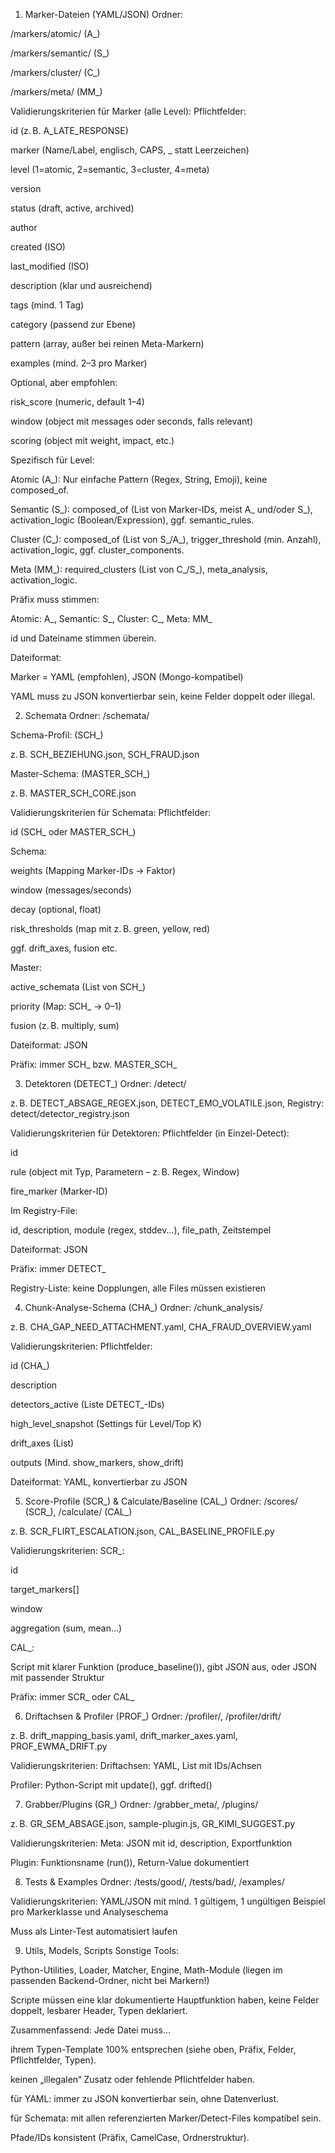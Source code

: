 1. Marker-Dateien (YAML/JSON)
Ordner:

/markers/atomic/ (A_)

/markers/semantic/ (S_)

/markers/cluster/ (C_)

/markers/meta/ (MM_)

Validierungskriterien für Marker (alle Level):
Pflichtfelder:

id (z. B. A_LATE_RESPONSE)

marker (Name/Label, englisch, CAPS, _ statt Leerzeichen)

level (1=atomic, 2=semantic, 3=cluster, 4=meta)

version

status (draft, active, archived)

author

created (ISO)

last_modified (ISO)

description (klar und ausreichend)

tags (mind. 1 Tag)

category (passend zur Ebene)

pattern (array, außer bei reinen Meta-Markern)

examples (mind. 2–3 pro Marker)

Optional, aber empfohlen:

risk_score (numeric, default 1–4)

window (object mit messages oder seconds, falls relevant)

scoring (object mit weight, impact, etc.)

Spezifisch für Level:

Atomic (A_): Nur einfache Pattern (Regex, String, Emoji), keine composed_of.

Semantic (S_): composed_of (List von Marker-IDs, meist A_ und/oder S_), activation_logic (Boolean/Expression), ggf. semantic_rules.

Cluster (C_): composed_of (List von S_/A_), trigger_threshold (min. Anzahl), activation_logic, ggf. cluster_components.

Meta (MM_): required_clusters (List von C_/S_), meta_analysis, activation_logic.

Präfix muss stimmen:

Atomic: A_, Semantic: S_, Cluster: C_, Meta: MM_

id und Dateiname stimmen überein.

Dateiformat:

Marker = YAML (empfohlen), JSON (Mongo-kompatibel)

YAML muss zu JSON konvertierbar sein, keine Felder doppelt oder illegal.

2. Schemata
Ordner: /schemata/

Schema-Profil: (SCH_)

z. B. SCH_BEZIEHUNG.json, SCH_FRAUD.json

Master-Schema: (MASTER_SCH_)

z. B. MASTER_SCH_CORE.json

Validierungskriterien für Schemata:
Pflichtfelder:

id (SCH_ oder MASTER_SCH_)

Schema:

weights (Mapping Marker-IDs → Faktor)

window (messages/seconds)

decay (optional, float)

risk_thresholds (map mit z. B. green, yellow, red)

ggf. drift_axes, fusion etc.

Master:

active_schemata (List von SCH_)

priority (Map: SCH_ → 0–1)

fusion (z. B. multiply, sum)

Dateiformat: JSON

Präfix: immer SCH_ bzw. MASTER_SCH_

3. Detektoren (DETECT_)
Ordner: /detect/

z. B. DETECT_ABSAGE_REGEX.json, DETECT_EMO_VOLATILE.json, Registry: detect/detector_registry.json

Validierungskriterien für Detektoren:
Pflichtfelder (in Einzel-Detect):

id

rule (object mit Typ, Parametern – z. B. Regex, Window)

fire_marker (Marker-ID)

Im Registry-File:

id, description, module (regex, stddev...), file_path, Zeitstempel

Dateiformat: JSON

Präfix: immer DETECT_

Registry-Liste: keine Dopplungen, alle Files müssen existieren

4. Chunk-Analyse-Schema (CHA_)
Ordner: /chunk_analysis/

z. B. CHA_GAP_NEED_ATTACHMENT.yaml, CHA_FRAUD_OVERVIEW.yaml

Validierungskriterien:
Pflichtfelder:

id (CHA_)

description

detectors_active (Liste DETECT_-IDs)

high_level_snapshot (Settings für Level/Top K)

drift_axes (List)

outputs (Mind. show_markers, show_drift)

Dateiformat: YAML, konvertierbar zu JSON

5. Score-Profile (SCR_) & Calculate/Baseline (CAL_)
Ordner: /scores/ (SCR_), /calculate/ (CAL_)

z. B. SCR_FLIRT_ESCALATION.json, CAL_BASELINE_PROFILE.py

Validierungskriterien:
SCR_:

id

target_markers[]

window

aggregation (sum, mean...)

CAL_:

Script mit klarer Funktion (produce_baseline()), gibt JSON aus, oder JSON mit passender Struktur

Präfix: immer SCR_ oder CAL_

6. Driftachsen & Profiler (PROF_)
Ordner: /profiler/, /profiler/drift/

z. B. drift_mapping_basis.yaml, drift_marker_axes.yaml, PROF_EWMA_DRIFT.py

Validierungskriterien:
Driftachsen: YAML, List mit IDs/Achsen

Profiler: Python-Script mit update(), ggf. drifted()

7. Grabber/Plugins (GR_)
Ordner: /grabber_meta/, /plugins/

z. B. GR_SEM_ABSAGE.json, sample-plugin.js, GR_KIMI_SUGGEST.py

Validierungskriterien:
Meta: JSON mit id, description, Exportfunktion

Plugin: Funktionsname (run()), Return-Value dokumentiert

8. Tests & Examples
Ordner: /tests/good/, /tests/bad/, /examples/

Validierungskriterien:
YAML/JSON mit mind. 1 gültigem, 1 ungültigen Beispiel pro Markerklasse und Analyseschema

Muss als Linter-Test automatisiert laufen

9. Utils, Models, Scripts
Sonstige Tools:

Python-Utilities, Loader, Matcher, Engine, Math-Module (liegen im passenden Backend-Ordner, nicht bei Markern!)

Scripte müssen eine klar dokumentierte Hauptfunktion haben, keine Felder doppelt, lesbarer Header, Typen deklariert.

Zusammenfassend:
Jede Datei muss…

ihrem Typen-Template 100% entsprechen (siehe oben, Präfix, Felder, Pflichtfelder, Typen).

keinen „illegalen“ Zusatz oder fehlende Pflichtfelder haben.

für YAML: immer zu JSON konvertierbar sein, ohne Datenverlust.

für Schemata: mit allen referenzierten Marker/Detect-Files kompatibel sein.

Pfade/IDs konsistent (Präfix, CamelCase, Ordnerstruktur).